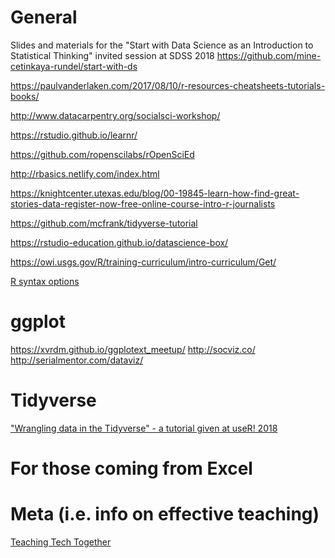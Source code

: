 




# General

Slides and materials for the "Start with Data Science as an Introduction to Statistical Thinking" invited session at SDSS 2018
https://github.com/mine-cetinkaya-rundel/start-with-ds

https://paulvanderlaken.com/2017/08/10/r-resources-cheatsheets-tutorials-books/

http://www.datacarpentry.org/socialsci-workshop/

https://rstudio.github.io/learnr/

https://github.com/ropenscilabs/rOpenSciEd

http://rbasics.netlify.com/index.html

https://knightcenter.utexas.edu/blog/00-19845-learn-how-find-great-stories-data-register-now-free-online-course-intro-r-journalists

https://github.com/mcfrank/tidyverse-tutorial

https://rstudio-education.github.io/datascience-box/

https://owi.usgs.gov/R/training-curriculum/intro-curriculum/Get/

[R syntax options](http://www.science.smith.edu/~amcnamara/Syntax-cheatsheet.pdf)

# ggplot

https://xvrdm.github.io/ggplotext_meetup/
http://socviz.co/
http://serialmentor.com/dataviz/

# Tidyverse
["Wrangling data in the Tidyverse" - a tutorial given at useR! 2018](https://github.com/drsimonj/tidyverse_tutorial-useR2018)

# For those coming from Excel
[How To Use R With Excel: A Comprehensive Guide to Transitioning from Excel to R]:(http://rpubs.com/acolumbus/how-to-use-r-with-excel)

# Meta (i.e. info on effective teaching)
[Teaching Tech Together](http://teachtogether.tech/)
